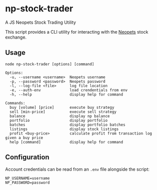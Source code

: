 # np-stock-trader
A JS Neopets Stock Trading Utility

This script provides a CLI utility for interacting with the [Neopets](http://neopets.com) stock exchange.

## Usage
```
node np-stock-trader [options] [command]

Options:
  -u, --username <username>  Neopets username
  -p, --password <password>  Neopets password
  -l, --log-file <file>      log file location
  -e, --auth-env             load crendentials from env
  -h, --help                 display help for command

Commands:
  buy [volume] [price]       execute buy strategy
  sell [min-price]           execute sell strategy
  balance                    display np balance
  portfolio                  display portfolio
  batches                    display portfolio batches
  listings                   display stock listings
  profit <buy-price>         calculate profit from transaction log given a buy price
  help [command]             display help for command
```

## Configuration
Account credentials can be read from an `.env` file alongside the script:
```
NP_USERNAME=username
NP_PASSWORD=password
```